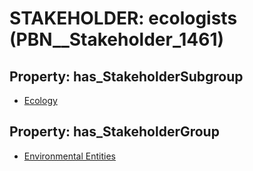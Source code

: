 # STAKEHOLDER: __ecologists__ (PBN__Stakeholder_1461)

## Property: has_StakeholderSubgroup

* [Ecology](PBN__StakeholderSubgroup_165)

## Property: has_StakeholderGroup

* [Environmental Entities](PBN__StakeholderGroup_13)

